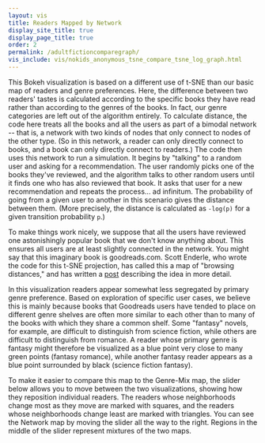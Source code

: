 ```yaml
---
layout: vis
title: Readers Mapped by Network
display_site_title: true
display_page_title: true
order: 2
permalink: /adultfictioncomparegraph/
vis_include: vis/nokids_anonymous_tsne_compare_tsne_log_graph.html
---
```


This Bokeh visualization is based on a different use of t-SNE than our basic map of readers and genre preferences.  Here, the difference between two readers' tastes is calculated according to the specific books they have read rather than according to the genres of the books.  In fact, our genre categories are left out of the algorithm entirely. To calculate distance, the code here treats all the books and all the users as part of a bimodal network -- that is, a network with two kinds of nodes that only connect to nodes of the other type. (So in this network, a reader can only directly connect to books, and a book can only directly connect to readers.) The code then uses this network to run a simulation. It begins by "talking" to a random user and asking for a recommendation. The user randomly picks one of the books they've reviewed, and the algorithm talks to other random users until it finds one who has also reviewed that book. It asks that user for a new recommendation and repeats the process... ad infinitum. The probability of going from a given user to another in this scenario gives the distance between them. (More precisely, the distance is calculated as `-log(p)` for a given transition probability `p`.)

To make things work nicely, we suppose that all the users have reviewed one astonishingly popular book that we don't know anything about. This ensures all users are at least slightly connected in the network. You might say that this imaginary book is goodreads.com. Scott Enderle, who wrote the code for this t-SNE projection, has called this a map of "browsing distances," and has written a [post](http://www.lagado.name/blog/deriving-browsing-similarity-3/) describing the idea in more detail.

In this visualization readers appear somewhat less segregated by primary genre preference. Based on exploration of specific user cases, we believe this is mainly because books that Goodreads users have tended to place on different genre shelves are often more similar to each other than to many of the books with which they share a common shelf.  Some "fantasy" novels, for example, are difficult to distinguish from science fiction, while others are difficult to distinguish from romance. A reader whose primary genre is fantasy might therefore be visualized as a blue point very close to many green points (fantasy romance), while another fantasy reader appears as a blue point surrounded by black (science fiction fantasy).

To make it easier to compare this map to the Genre-Mix map, the slider below allows you to move between the two visualizations, showing how they reposition individual readers. The readers whose neighborhoods change most as they move are marked with squares, and the readers whose neighborhoods change least are marked with triangles. You can see the Network map by moving the slider all the way to the right. Regions in the middle of the slider represent mixtures of the two maps.
